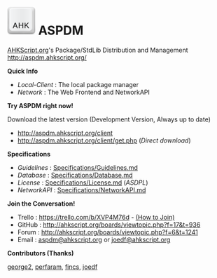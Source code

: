 # ![*](Local-Client/Res/ahk.png) ASPDM
  
[AHKScript.org](http://ahkscript.org/)'s Package/StdLib Distribution and Management  
http://aspdm.ahkscript.org/  
  
**Quick Info**  
  
- _Local-Client_ : The local package manager  
- _Network_ : The Web Frontend and NetworkAPI  
  
**Try ASPDM right now!**  
  
Download the latest version (Development Version, Always up to date)  
  
- http://aspdm.ahkscript.org/client  
- http://aspdm.ahkscript.org/client/get.php (_Direct download_)  
  
**Specifications**  

- _Guidelines_ : [Specifications/Guidelines.md](Specifications/Guidelines.md)  
- _Database_ : [Specifications/Database.md](Specifications/Database.md)  
- _License_ : [Specifications/License.md](Specifications/License.md) (_ASDPL_)  
- _NetworkAPI_ : [Specifications/NetworkAPI.md](Specifications/NetworkAPI.md)  
  
**Join the Conversation!**  
  
- Trello : https://trello.com/b/XVP4M76d - [(How to Join)](http://ahkscript.org/boards/viewtopic.php?f=17&t=1853)
- GitHub : http://ahkscript.org/boards/viewtopic.php?f=17&t=936
- Forum : http://ahkscript.org/boards/viewtopic.php?f=6&t=1241
- Email : [aspdm@ahkscript.org](mailto:aspdm@ahkscript.org) or [joedf@ahkscript.org](mailto:joedf@ahkscript.org)
  
**Contributors (Thanks)**  
  
[george2](https://github.com/george2), [perfaram](https://github.com/perfaram), [fincs](https://github.com/fincs), [joedf](https://github.com/joedf)
